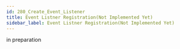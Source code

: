 ```yaml
---
id: 280_Create_Event_Listener
title: Event Listner Registration(Not Implemented Yet)
sidebar_label: Event Listner Registration(Not Implemented Yet)
---
```


in preparation

